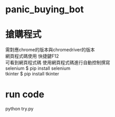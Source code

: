# panic_buying_bot

# 搶購程式
需對應chrome的版本與chromedriver的版本  
網頁程式碼使用 快捷鍵F12  
可看到網頁程式碼
使用網頁程式碼進行自動控制撰寫  
selenium $ pip install selenium  
tkinter $ pip install tkinter  

# run code
python try.py


